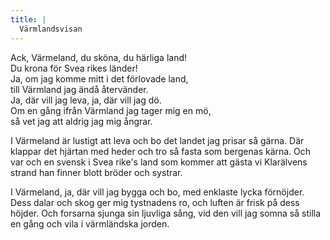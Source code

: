 ```yaml
---
title: |
  Värmlandsvisan
---
```

Ack, Värmeland, du sköna, du härliga land!  
Du krona för Svea rikes länder!  
Ja, om jag komme mitt i det förlovade land,  
till Värmland jag ändå återvänder.  
Ja, där vill jag leva, ja, där vill jag dö.  
Om en gång ifrån Värmland jag tager mig en mö,  
så vet jag att aldrig jag mig ångrar. 

I Värmeland är lustigt att leva och bo
det landet jag prisar så gärna.
Där klappar det hjärtan med heder och tro
så fasta som bergenas kärna.
Och var och en svensk i Svea rike's land
som kommer att gästa vi Klarälvens strand
han finner blott bröder och systrar.

I Värmeland, ja, där vill jag bygga och bo,
med enklaste lycka förnöjder.
Dess dalar och skog ger mig tystnadens ro,
och luften är frisk på dess höjder.
Och forsarna sjunga sin ljuvliga sång,
vid den vill jag somna så stilla en gång
och vila i värmländska jorden.